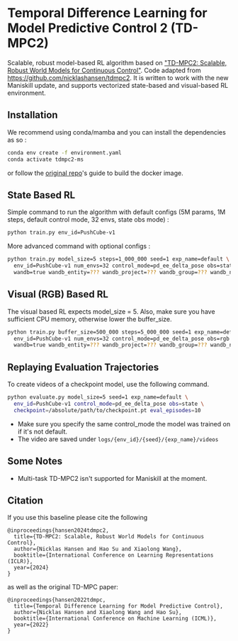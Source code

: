 # Temporal Difference Learning for Model Predictive Control 2 (TD-MPC2)

Scalable, robust model-based RL algorithm based on ["TD-MPC2: Scalable, Robust World Models for Continuous Control"](https://arxiv.org/abs/2310.16828). Code adapted from https://github.com/nicklashansen/tdmpc2. It is written to work with the new Maniskill update, and supports vectorized state-based and visual-based RL environment.

## Installation
We recommend using conda/mamba and you can install the dependencies as so :

```bash
conda env create -f environment.yaml
conda activate tdmpc2-ms
```

or follow the [original repo](https://github.com/nicklashansen/tdmpc2)'s guide to build the docker image.


## State Based RL

Simple command to run the algorithm with default configs (5M params, 1M steps, default control mode, 32 envs, state obs mode) :
```bash
python train.py env_id=PushCube-v1
```

More advanced command with optional configs :
```bash
python train.py model_size=5 steps=1_000_000 seed=1 exp_name=default \
  env_id=PushCube-v1 num_envs=32 control_mode=pd_ee_delta_pose obs=state \
  wandb=true wandb_entity=??? wandb_project=??? wandb_group=??? wandb_name=???
```

## Visual (RGB) Based RL

The visual based RL expects model_size = 5. Also, make sure you have sufficient CPU memory, otherwise lower the buffer_size.
```bash
python train.py buffer_size=500_000 steps=5_000_000 seed=1 exp_name=default \
  env_id=PushCube-v1 num_envs=32 control_mode=pd_ee_delta_pose obs=rgb \
  wandb=true wandb_entity=??? wandb_project=??? wandb_group=??? wandb_name=???
```

## Replaying Evaluation Trajectories

To create videos of a checkpoint model, use the following command.

```bash
python evaluate.py model_size=5 seed=1 exp_name=default \ 
  env_id=PushCube-v1 control_mode=pd_ee_delta_pose obs=state \
  checkpoint=/absolute/path/to/checkpoint.pt eval_episodes=10 
```

* Make sure you specify the same control_mode the model was trained on if it's not default.
* The video are saved under ```logs/{env_id}/{seed}/{exp_name}/videos```

## Some Notes

- Multi-task TD-MPC2 isn't supported for Maniskill at the moment.

## Citation

If you use this baseline please cite the following
```
@inproceedings{hansen2024tdmpc2,
  title={TD-MPC2: Scalable, Robust World Models for Continuous Control}, 
  author={Nicklas Hansen and Hao Su and Xiaolong Wang},
  booktitle={International Conference on Learning Representations (ICLR)},
  year={2024}
}
```
as well as the original TD-MPC paper:
```
@inproceedings{hansen2022tdmpc,
  title={Temporal Difference Learning for Model Predictive Control},
  author={Nicklas Hansen and Xiaolong Wang and Hao Su},
  booktitle={International Conference on Machine Learning (ICML)},
  year={2022}
}
```